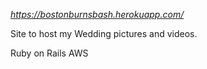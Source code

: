 *https://bostonburnsbash.herokuapp.com/*

Site to host my Wedding pictures and videos.

Ruby on Rails
AWS
